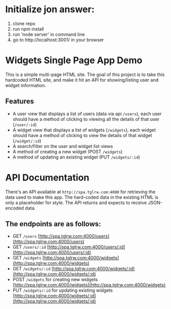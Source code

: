 # Initialize jon answer:
1. clone repo
2. run npm install
3. run 'node server' in command line
4. go to http://localhost:3001/ in your browser


# Widgets Single Page App Demo
This is a simple multi-page HTML site. The goal of this project is to take this hardcoded HTML site, and make it hit an API for showing/listing user and widget information.


## Features
- A user view that displays a list of users (data via api `/users`), each user should have a method of clicking to viewing all the details of that user (`/user/:id`)
- A widget view that displays a list of widgets (`/widgets`), each widget should have a method of clicking to view the details of that widget (`/widget/:id`)
- A search/filter on the user and widget list views
- A method of creating a new widget (POST `/widgets`)
- A method of updating an existing widget (PUT `/widgets/:id`)


# API Documentation
There's an API available at `http://spa.tglrw.com:4000` for retrieving the data used to make this app. The hard-coded data in the existing HTML is only a placeholder for style. The API returns and expects to receive JSON-encoded data.


## The endpoints are as follows:
- GET `/users` [http://spa.tglrw.com:4000/users](http://spa.tglrw.com:4000/users)
- GET `/users/:id` [http://spa.tglrw.com:4000/users/:id](http://spa.tglrw.com:4000/users/:id)
- GET `/widgets` [http://spa.tglrw.com:4000/widgets](http://spa.tglrw.com:4000/widgets)
- GET `/widgets/:id` [http://spa.tglrw.com:4000/widgets/:id](http://spa.tglrw.com:4000/widgets/:id)
- POST `/widgets` for creating new widgets [http://spa.tglrw.com:4000/widgets](http://spa.tglrw.com:4000/widgets)
- PUT `/widgets/:id` for updating existing widgets [http://spa.tglrw.com:4000/widgets/:id](http://spa.tglrw.com:4000/widgets/:id)

